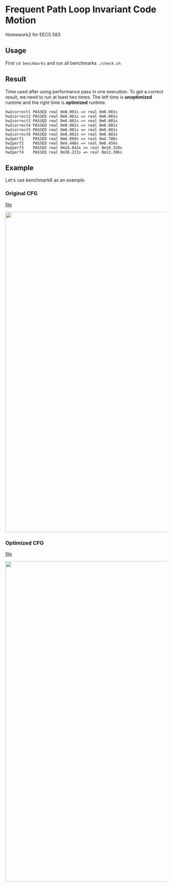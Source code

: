 # Frequent Path Loop Invariant Code Motion

Homework2 for EECS 583

## Usage

First `cd benchmarks` and run all benchmarks `./check.sh`

## Result

Time used after using performance pass in one execution. To get a correct result, we need to run at least two times. The left time is **unoptimized** runtime and the right time is **optimized** runtime.

```shell
hw2correct1 PASSED real 0m0.001s => real 0m0.001s
hw2correct2 PASSED real 0m0.001s => real 0m0.001s
hw2correct3 PASSED real 0m0.001s => real 0m0.001s
hw2correct4 PASSED real 0m0.002s => real 0m0.001s
hw2correct5 PASSED real 0m0.001s => real 0m0.001s
hw2correct6 PASSED real 0m0.002s => real 0m0.001s
hw2perf1    PASSED real 0m6.899s => real 0m4.706s
hw2perf2    PASSED real 0m9.448s => real 0m6.450s
hw2perf3    PASSED real 0m24.043s => real 0m10.328s
hw2perf4    PASSED real 0m30.221s => real 0m13.396s
```

## Example

Let's use benchmark6 as an example.

### Original CFG

[file](benchmarks/correctness/dot/hw2correct6.cfg.pdf)  

<image src="pic/origin.png" width=700px height=1000px>

### Optimized CFG

[file](benchmarks/correctness/dot/hw2correct6.fplicm.cfg.pdf)  

<image src="pic/opt.png" width=700px height=1000px>